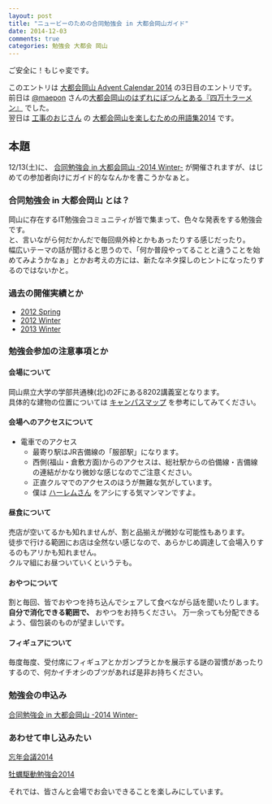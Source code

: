 ```yaml
---
layout: post
title: "ニュービーのための合同勉強会 in 大都会岡山ガイド"
date: 2014-12-03
comments: true
categories: 勉強会 大都会 岡山 
---
```


ご安全に！もじゃ変です。

このエントリは [大都会岡山 Advent Calendar 2014](http://www.adventar.org/calendars/661) の3日目のエントリです。  
前日は [@maepon](https://twitter.com/maepon) さんの[大都会岡山のはずれにぽつんとある『四万十ラーメン』](http://maepon.skpn.com/etc/entry-64.html) でした。  
翌日は [工事のおじさん](https://twitter.com/ryosms) の [大都会岡山を楽しむための用語集2014](http://blog.livedoor.jp/ryosms/archives/7959735.html) です。

## 本題

12/13(土)に、 [合同勉強会 in 大都会岡山 -2014 Winter-](http://gbdaitokai.doorkeeper.jp/events/15289) が開催されますが、はじめての参加者向けにガイド的ななんかを書こうかなぁと。

### 合同勉強会 in 大都会岡山 とは？

岡山に存在するIT勉強会コミュニティが皆で集まって、色々な発表をする勉強会です。  
と、言いながら何だかんだで毎回県外枠とかもあったりする感じだったり。  
幅広いテーマの話が聞けると思うので、「何か普段やってることと違うことを始めてみようかなぁ」とかお考えの方には、新たなネタ探しのヒントになったりするのではないかと。

### 過去の開催実績とか

* [2012 Spring](http://togetter.com/li/294533)
* [2012 Winter](http://togetter.com/li/422559)
* [2013 Winter](http://togetter.com/li/602756)

### 勉強会参加の注意事項とか

#### 会場について
岡山県立大学の学部共通棟(北)の2Fにある8202講義室となります。  
具体的な建物の位置については [キャンパスマップ](http://www.oka-pu.ac.jp/wp-content/uploads/2012/03/map_heimen.gif) を参考にしてみてください。

#### 会場へのアクセスについて
* 電車でのアクセス
  - 最寄り駅はJR吉備線の「服部駅」になります。
  - 西側(福山・倉敷方面)からのアクセスは、総社駅からの伯備線・吉備線の連結がかなり微妙な感じなのでご注意ください。
  - 正直クルマでのアクセスのほうが無難な気がしています。
  - 僕は [ハーレムさん](http://twitter.com/mako_wis) をアシにする気マンマンですよ。

#### 昼食について
売店が空いてるかも知れませんが、割と品揃えが微妙な可能性もあります。  
徒歩で行ける範囲にお店は全然ない感じなので、あらかじめ調達して会場入りするのもアリかも知れません。  
クルマ組にお昼ついていくというテも。

#### おやつについて
割と毎回、皆でおやつを持ち込んでシェアして食べながら話を聞いたりします。  
**自分で消化できる範囲で、** おやつをお持ちください。
万一余っても分配できるよう、個包装のものが望ましいです。

#### フィギュアについて
毎度毎度、受付席にフィギュアとかガンプラとかを展示する謎の習慣があったりするので、何かイチオシのブツがあれば是非お持ちください。

### 勉強会の申込み
<a class="doorkeeper-registration-widget" href="http://gbdaitokai.doorkeeper.jp/events/15289">合同勉強会 in 大都会岡山 -2014 Winter-</a><script src="http://widgets.doorkeeper.jp/w/widget.js"></script>

### あわせて申し込みたい
<a class="doorkeeper-registration-widget" href="http://bonenkaigi.doorkeeper.jp/events/16471">忘年会議2014</a><script src="http://widgets.doorkeeper.jp/w/widget.js"></script>

<a class="doorkeeper-registration-widget" href="http://oisterdriven.doorkeeper.jp/events/17928">牡蠣駆動勉強会2014</a><script src="http://widgets.doorkeeper.jp/w/widget.js"></script>

それでは、皆さんと会場でお会いできることを楽しみにしています。
